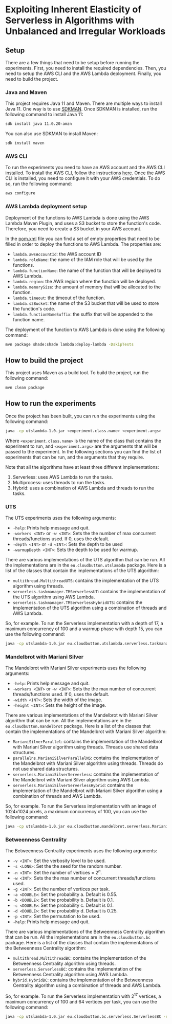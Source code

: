 # Exploiting Inherent Elasticity of Serverless in Algorithms with Unbalanced and Irregular Workloads

## Setup
There are a few things that need to be setup before running the experiments. First, you need to install the required dependencies. Then, you need to setup the AWS CLI and the AWS Lambda deployment. Finally, you need to build the project.

### Java and Maven
This project requires Java 11 and Maven. There are multiple ways to install Java 11. One way is to use [SDKMAN](https://sdkman.io/). Once SDKMAN is installed, run the following command to install Java 11:

```bash
sdk install java 11.0.20-amzn
```

You can also use SDKMAN to install Maven:

```bash
sdk install maven
```

### AWS CLI

To run the experiments you need to have an AWS account and the AWS CLI installed. To install the AWS CLI, follow the instructions [here](https://docs.aws.amazon.com/cli/latest/userguide/install-cliv2.html). Once the AWS CLI is installed, you need to configure it with your AWS credentials. To do so, run the following command:

```bash
aws configure
```

### AWS Lambda deployment setup
Deployment of the functions to AWS Lambda is done using the AWS Lambda Maven Plugin, and uses a S3 bucket to store the function's code. Therefore, you need to create a S3 bucket in your AWS account.

In the [pom.xml](pom.xml) file you can find a set of empty properties that need to be filled in order to deploy the functions to AWS Lambda. The properties are:

- `lambda.awsAccountId`: the AWS account ID
- `lambda.roleName`: the name of the IAM role that will be used by the functions.
- `lambda.functionName`: the name of the function that will be deployed to AWS Lambda.
- `lambda.region`: the AWS region where the function will be deployed.
- `lambda.memorySize`: the amount of memory that will be allocated to the function.
- `lambda.timeout`: the timeout of the function.
- `lambda.s3Bucket`: the name of the S3 bucket that will be used to store the function's code.
- `lambda.functionNameSuffix`: the suffix that will be appended to the function name.

The deployment of the function to AWS Lambda is done using the following command:

```bash
mvn package shade:shade lambda:deploy-lambda -DskipTests
```

## How to build the project
This project uses Maven as a build tool. To build the project, run the following command:

```bash
mvn clean package
```

## How to run the experiments

Once the project has been built, you can run the experiments using the following command:

```bash
java -cp utslambda-1.0.jar <experiment.class.name> <experiment.args>
```

Where `<experiment.class.name>` is the name of the class that contains the experiment to run, and `<experiment.args>` are the arguments that will be passed to the experiment. In the following sections you can find the list of experiments that can be run, and the arguments that they require.

Note that all the algorithms have at least three different implementations: 
1. Serverless: uses AWS Lambda to run the tasks.
2. Multiprocess: uses threads to run the tasks.
3. Hybrid: uses a combination of AWS Lambda and threads to run the tasks.

### UTS

The UTS experiments uses the following arguments:


- `-help`: Prints help message and quit.
- `-workers <INT>` or `-w <INT>`: Sets the the number of max concurrent threads/functions used. If 0, uses the  default.
- `-depth <INT>` or `-d <INT>`: Sets the depth to be used
- `-warmupDepth <INT>`: Sets the depth to be used for warmup. 

There are various implementations of the UTS algorithm that can be run. All the implementations are in the `eu.cloudbutton.utslambda` package. Here is a list of the classes that contain the implementations of the UTS algorithm:

- `multithread.MultithreadUTS`: contains the implementation of the UTS algorithm using threads.
- `serverless.taskmanager.TMServerlessUT`: contains the implementation of the UTS algorithm using AWS Lambda.
- `serverless.taskmanager.TMServerlessHybridUTS`: contains the implementation of the UTS algorithm using a combination of threads and AWS Lambda.


So, for example. To run the Serverless implementation with a depth of 17, a maximum concurrency of 100 and a warmup phase with depth 15, you can use the following command:

```bash
java -cp utslambda-1.0.jar eu.cloudbutton.utslambda.serverless.taskmanager.TMServerlessUT -depth 17 -warmupDepth 15 -workers 100
```

### Mandelbrot with Mariani Silver

The Mandelbrot with Mariani Silver experiments uses the following arguments:

- `-help`: Prints help message and quit.
- `-workers <INT>` or `-w <INT>`: Sets the the max number of concurrent threads/functions used. If 0, uses the  default.
- `-width <INT>`: Sets the width of the image.
- `-height <INT>`: Sets the height of the image.

There are various implementations of the Mandelbrot with Mariani Silver algorithm that can be run. All the implementations are in the `eu.cloudbutton.mandelbrot` package. Here is a list of the classes that contain the implementations of the Mandelbrot with Mariani Silver algorithm:

- `MarianiSilverParallel`: contains the implementation of the Mandelbrot with Mariani Silver algorithm using threads. Threads use shared data structures.
- `parallelns.MarianiSilverParallelNS`: contains the implementation of the Mandelbrot with Mariani Silver algorithm using threads. Threads do not use shared data structures.
- `serverless.MarianiSilverServerless`: contains the implementation of the Mandelbrot with Mariani Silver algorithm using AWS Lambda.
- `serverless.MarianiSilverServerlessHybrid`: contains the implementation of the Mandelbrot with Mariani Silver algorithm using a combination of threads and AWS Lambda.

So, for example. To run the Serverless implementation with an image of 1024x1024 pixels, a maximum concurrency of 100, you can use the following command:

```bash
java -cp utslambda-1.0.jar eu.cloudbutton.mandelbrot.serverless.MarianiSilverServerless -width 1024 -height 1024 -workers 100
```


### Betweenness Centrality

The Betweenness Centrality experiments uses the following arguments:

- `-v <INT>`: Set the verbosity level to be used.
- `-s <LONG>`: Set the the seed for the random number.
- `-n <INT>`: Set the number of vertices = $2^n$.
- `-w <INT>`: Sets the the max number of concurrent threads/functions used.
- `-g <INT>`: Set the number of vertices per task.
- `-a <DOUBLE>`: Set the probability a. Default is $0.55$.
- `-b <DOUBLE>`: Set the probability b. Default is $0.1$.
- `-c <DOUBLE>`: Set the probability c. Default is $0.1$.
- `-d <DOUBLE>`: Set the probability d. Default is $0.25$.
- `-p <INT>`: Set the permutation to be used.
- `-help`: Prints help message and quit.

There are various implementations of the Betweenness Centrality algorithm that can be run. All the implementations are in the `eu.cloudbutton.bc` package. Here is a list of the classes that contain the implementations of the Betweenness Centrality algorithm:

- `multithread.MultithreadBC`: contains the implementation of the Betweenness Centrality algorithm using threads.
- `serverless.ServerlessBC`: contains the implementation of the Betweenness Centrality algorithm using AWS Lambda.
- `hybrid.HybridBC`: contains the implementation of the Betweenness Centrality algorithm using a combination of threads and AWS Lambda.

So, for example. To run the Serverless implementation with $2^{17}$ vertices, a maximum concurrency of 100 and 64 vertices per task, you can use the following command:

```bash
java -cp utslambda-1.0.jar eu.cloudbutton.bc.serverless.ServerlessBC -n 17 -w 100 -g 64
```